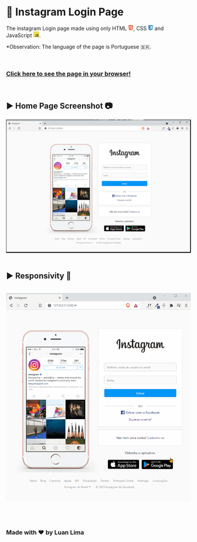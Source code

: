 # 📸 Instagram Login Page  
<p>The instagram Login page made using only HTML <img src="https://raw.githubusercontent.com/devicons/devicon/master/icons/html5/html5-original.svg" alt="html5" width="14" height="14" style="max-width:100%">, CSS <img src="https://raw.githubusercontent.com/devicons/devicon/master/icons/css3/css3-original.svg" alt="html5" width="14" height="14" style="max-width:100%"></img> and JavaScript <img src="https://raw.githubusercontent.com/devicons/devicon/master/icons/javascript/javascript-original.svg" width="16" height="16" style="max-width:100%"></img>.</p>
<p>*Observation: The language of the page is Portuguese 🇧🇷.</p><br>

<h3><a href="https://limaluan.github.io/login_page_instagram/">Click here to see the page in your browser!</a></h3><br>

## ► Home Page Screenshot 📷

<img src="https://github.com/limaluan/login_page_instagram/blob/master/demo_imgs/initial_page.PNG?raw=true">
<br><br>

## ► Responsivity 💪
<br>  

<img src="https://github.com/limaluan/login_page_instagram/blob/master/demo_imgs/reponsivity.gif?raw=true">

<br><br>

<h3>Made with ♥️ by Luan Lima<h3>

